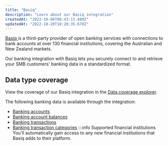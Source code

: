 ```yaml
---
title: "Basiq"
description: "Learn about our Basiq integration"
createdAt: "2022-10-06T08:43:13.400Z"
updatedAt: "2022-10-20T10:20:35.670Z"
---
```


<a class="external" href="https://basiq.io/" target="_blank">
  Basiq
</a> is a third-party provider of open banking services with connections to bank
accounts at over 130 financial institutions, covering the Australian and New Zealand
markets.

Our banking integration with Basiq lets you securely connect to and retrieve your SMB customers' banking data in a standardized format.

## Data type coverage

View the coverage of our Basiq integration in the <a className="external" href="https://knowledge.codat.io/supported-features/banking?view=tab-by-integration&integrationKey=dxfm" target="_blank">Data coverage explorer</a>.

The following banking data is available through the integration:

- [Banking accounts](/datamodel-banking-banking-accounts)
- [Banking account balances](/datamodel-banking-banking-account-balances)
- [Banking transactions](/datamodel-banking-banking-transactions)
- [Banking transaction categories](/datamodel-banking-banking-transaction-categories)
  :::info Supported financial institutions
  You'll automatically gain access to any new financial institutions that Basiq adds to their platform.
